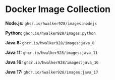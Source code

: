 # Docker Image Collection

**Node.js:** `ghcr.io/hwalker928/images:nodejs`

**Python:** `ghcr.io/hwalker928/images:python`

**Java 8:** `ghcr.io/hwalker928/images:java_8`

**Java 11:** `ghcr.io/hwalker928/images:java_11`

**Java 16:** `ghcr.io/hwalker928/images:java_16`

**Java 17:** `ghcr.io/hwalker928/images:java_17`
